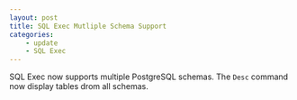```yaml
---
layout: post
title: SQL Exec Mutliple Schema Support
categories:
    - update
    - SQL Exec
---
```


SQL Exec now supports multiple PostgreSQL schemas. The `Desc` command now display tables drom all schemas.